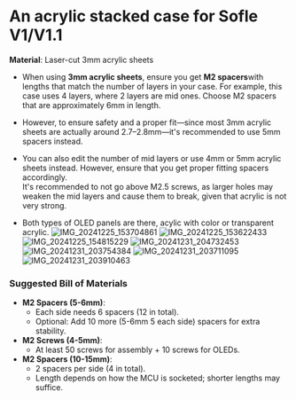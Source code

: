 # An acrylic stacked case for Sofle V1/V1.1
**Material**: Laser-cut 3mm acrylic sheets 

- When using **3mm acrylic sheets**, ensure you get **M2 spacers**with lengths that match the number of layers in your case. For example, this case uses 4 layers, where 2 layers are mid ones.
  Choose M2 spacers that are approximately 6mm in length.
  
- However, to ensure safety and a proper fit—since most 3mm acrylic sheets are actually around 2.7–2.8mm—it's recommended to use 5mm spacers instead.

- You can also edit the number of mid layers or use 4mm or 5mm acrylic sheets instead. However, ensure that you get proper fitting spacers accordingly.  
  It's recommended to not go above M2.5 screws, as larger holes may weaken the mid layers and cause them to break, given that acrylic is not very strong.

- Both types of OLED panels are there, acylic with color or transparent acrylic.
  ![IMG_20241225_153704861](https://github.com/user-attachments/assets/2d5f3070-9bdd-4502-81e7-63d1d0ab136f)
![IMG_20241225_153622433](https://github.com/user-attachments/assets/46238f41-8f97-41e2-afc1-3cd1662a53cb)
![IMG_20241225_154815229](https://github.com/user-attachments/assets/54b23c99-351b-41e5-8ee4-59638384a28f)
![IMG_20241231_204732453](https://github.com/user-attachments/assets/f54e9b8a-e3cd-477e-8348-73708ce7cf78)
![IMG_20241231_203754384](https://github.com/user-attachments/assets/7eda1d3d-6cc4-43db-8efe-39983ba86860)
![IMG_20241231_203711095](https://github.com/user-attachments/assets/fe0a5c67-806e-4524-96ee-9349876a3a8d)
![IMG_20241231_203910463](https://github.com/user-attachments/assets/23fdf748-de5a-4566-9443-1541235ffd49)
### Suggested Bill of Materials  
- **M2 Spacers (5-6mm)**:  
  - Each side needs 6 spacers (12 in total).  
  - Optional: Add 10 more (5-6mm 5 each side) spacers for extra stability.  
- **M2 Screws (4-5mm)**:  
  - At least 50 screws for assembly + 10 screws for OLEDs.  
- **M2 Spacers (10-15mm)**:  
  - 2 spacers per side (4 in total).  
  - Length depends on how the MCU is socketed; shorter lengths may suffice.  
